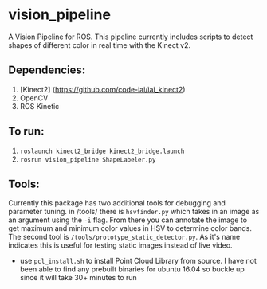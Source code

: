 # vision_pipeline
A Vision Pipeline for ROS. This pipeline currently includes scripts to detect shapes of different color in real time with the Kinect v2.

## Dependencies:
1. [Kinect2] (https://github.com/code-iai/iai_kinect2)
2. OpenCV
3. ROS Kinetic

## To run:
1. `roslaunch kinect2_bridge kinect2_bridge.launch`
2. `rosrun vision_pipeline ShapeLabeler.py`

## Tools:
Currently this package has two additional tools for debugging and parameter tuning. in /tools/ there is `hsvfinder.py` which takes in an image as an argument using the `-i` flag. From there you can annotate the image to get maximum and minimum color values in HSV to determine color bands. The second tool is `/tools/prototype_static_detector.py`. As it's name indicates this is useful for testing static images instead of live video.
- use `pcl_install.sh` to install Point Cloud Library from source. I have not been able to find any prebuilt binaries for ubuntu 16.04 so buckle up since it will take 30+ minutes to run
